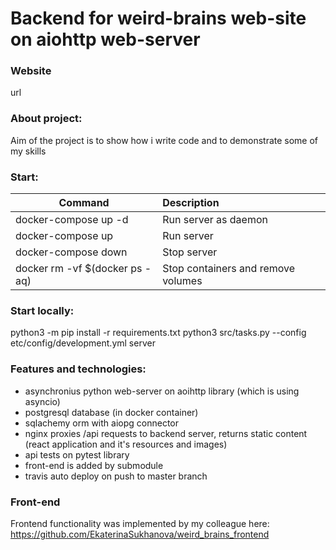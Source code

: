 # Backend for weird-brains web-site on aiohttp web-server

### Website
url

### About project:
Aim of the project is to show how i write code and to demonstrate some of my skills

### Start:
| Command                           | Description                        |
| --------------------------------- | :--------------------------------- |
| docker-compose up -d              | Run server as daemon               | 
| docker-compose up                 | Run server                         | 
| docker-compose down               | Stop server                        | 
| docker rm -vf $(docker ps -aq)    | Stop containers and remove volumes | 
  
### Start locally:
  python3 -m pip install -r requirements.txt 
  python3 src/tasks.py --config etc/config/development.yml server

### Features and technologies:
* asynchronius python web-server on aoihttp library (which is using asyncio)
* postgresql database (in docker container)
* sqlachemy orm with aiopg connector
* nginx proxies /api requests to backend server, returns static content (react application and it's resources and images)
* api tests on pytest library
* front-end is added by submodule
* travis auto deploy on push to master branch

### Front-end
Frontend functionality was implemented by my colleague here: https://github.com/EkaterinaSukhanova/weird_brains_frontend

